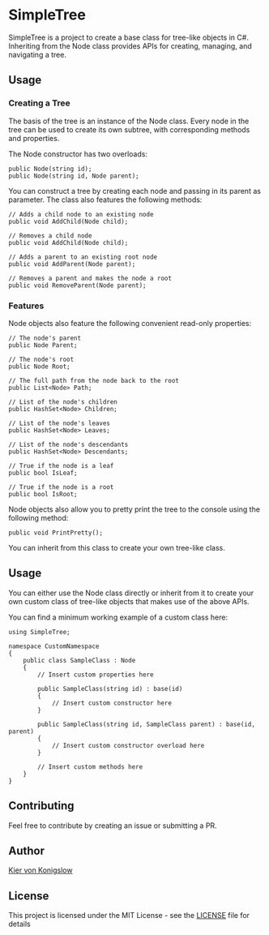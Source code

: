 # SimpleTree

SimpleTree is a project to create a base class for tree-like objects in C#. Inheriting from the Node class provides APIs for creating, managing, and navigating a tree.

## Usage

### Creating a Tree

The basis of the tree is an instance of the Node class. Every node in the tree can be used to create its own subtree, with corresponding methods and properties.

The Node constructor has two overloads:
```
public Node(string id);
public Node(string id, Node parent);
```

You can construct a tree by creating each node and passing in its parent as parameter. The class also features the following methods:

```
// Adds a child node to an existing node
public void AddChild(Node child);

// Removes a child node
public void AddChild(Node child);

// Adds a parent to an existing root node
public void AddParent(Node parent);

// Removes a parent and makes the node a root
public void RemoveParent(Node parent);
```

### Features

Node objects also feature the following convenient read-only properties:
```
// The node's parent
public Node Parent;

// The node's root
public Node Root;

// The full path from the node back to the root
public List<Node> Path;

// List of the node's children
public HashSet<Node> Children;

// List of the node's leaves
public HashSet<Node> Leaves;

// List of the node's descendants
public HashSet<Node> Descendants;

// True if the node is a leaf
public bool IsLeaf;

// True if the node is a root
public bool IsRoot;
```

Node objects also allow you to pretty print the tree to the console using the following method:
```
public void PrintPretty();
```

You can inherit from this class to create your own tree-like class.

## Usage

You can either use the Node class directly or inherit from it to create your own custom class of tree-like objects that makes use of the above APIs.

You can find a minimum working example of a custom class here:

```
using SimpleTree;

namespace CustomNamespace
{
    public class SampleClass : Node
    {
        // Insert custom properties here
        
        public SampleClass(string id) : base(id)
        {
            // Insert custom constructor here
        }

        public SampleClass(string id, SampleClass parent) : base(id, parent)
        {
            // Insert custom constructor overload here
        }

        // Insert custom methods here
    }
}
```

## Contributing

Feel free to contribute by creating an issue or submitting a PR.

## Author

[Kier von Konigslow](https://github.com/kvonkoni)

## License

This project is licensed under the MIT License - see the [LICENSE](LICENSE) file for details